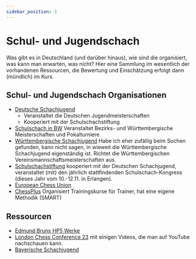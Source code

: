 ```yaml
---
sidebar_position: 3
---
```

# Schul- und Jugendschach

Was gibt es in Deutschland (und darüber hinaus), wie sind die organisiert, was kann man erwarten, was nicht? Hier eine Sammlung im wesentlich der vorhandenen Ressourcen, die Bewertung und Einschätzung erfolgt dann (mündlich) im Kurs.

## Schul- und Jugendschach Organisationen

* [Deutsche Schachjugend](https://www.deutsche-schachjugend.de/)
  * Veranstaltet die Deutschen Jugendmeisterschaften
  * Kooperiert mit der Schulschachstiftung
* [Schulschach in BW](https://bw-schulschach.de/) Veranstaltet Bezirks- und Württembergische Meisterschaften und Pokalturniere
* [Württembergische Schachjugend](https://wsj-schach.de/) Habe ich eher zufällig beim Suchen gefunden, kann nicht sagen, in wieweit die Württembergische Schachjugend eigenständig ist. Richtet die Württembergischen Vereinsmannschaftsmeisterschaften aus.
* [Schulschachstiftung](https://schulschachstiftung.de/) kooperiert mit der Deutschen Schachjugend, veranstaltet (mit) den jährlich stattfindenden Schulschach-Kongress (dieses Jahr vom 10.-12.11. in Erlangen).
* [European Chess Union](https://www.europechess.org/)
* [ChessPlus](https://chessplus.net/) Organisiert Trainingskurse für Trainer, hat eine eigene Methodik (SMART)

## Ressourcen

* [Edmund Bruns HP5 Werke](https://schulschachstiftung.de/2023/04/18/dr-edmund-bruns-gesammelten-hp5-werke/)
* [London Chess Conference 23](https://schulschachstiftung.de/2023/03/24/sensationelle-londoner-schachkonferenz/) mit einigen Videos, die man auf YouTube nachschauen kann.
* [Bayerische Schachjugend](https://bayerische-schachjugend.de/schulschach/)

